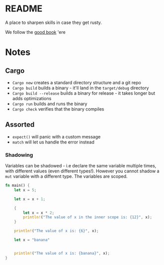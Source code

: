 # README

A place to sharpen skills in case they get rusty. 

We follow the [good book](https://doc.rust-lang.org/book/) 'ere 

# Notes

## Cargo

- `Cargo new` creates a standard directory structure and a git repo   
- `Cargo build` builds a binary - it'll land in the `target/debug` directory
- `Cargo build --release` builds a binary for release - it takes longer but adds optimizations
- `Cargo run` builds and runs the binary
- `Cargo check` verifies that the binary compiles

## Assorted

- `expect()` will panic with a custom message 
- `match` will let us handle the error instead

### Shadowing

Variables can be shadowed - i.e declare the same variable multiple times, with
different values (even different types!). However you cannot shadow a `mut`
variable with a different type. The variables are scoped. 
```rust
fn main() {
    let x = 5;

    let x = x + 1;

    {
        let x = x * 2;
        println!("The value of x in the inner scope is: {12}", x);
    }

    println!("The value of x is: {6}", x);

    let x = "banana"


    println!("The value of x is: {banana}", x);
}
```